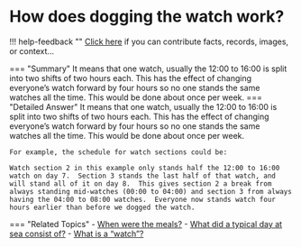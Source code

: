 # How does dogging the watch work?

!!! help-feedback ""
    <a href="/feedback/" data-feedback-link>Click here</a>
    if you can contribute facts, records, images, or context…

<a id="summary"></a>
=== "Summary"
    It means that one watch, usually the 12:00 to 16:00 is split into two shifts of two hours each. This has the effect of changing everyone’s watch forward by four hours so no one stands the same watches all the time. This would be done about once per week.
=== "Detailed Answer"
    It means that one watch, usually the 12:00 to 16:00 is split into two shifts of two hours each.  This has the effect of changing everyone’s watch forward by four hours so no one stands the same watches all the time.  This would be done about once per week.

    For example, the schedule for watch sections could be:

    Watch section 2 in this example only stands half the 12:00 to 16:00 watch on day 7.  Section 3 stands the last half of that watch, and will stand all of it on day 8.  This gives section 2 a break from always standing mid-watches (00:00 to 04:00) and section 3 from always having the 04:00 to 08:00 watches.  Everyone now stands watch four hours earlier than before we dogged the watch.
=== "Related Topics"
    - [When were the meals?](./when-were-the-meals.md#summary)
    - [What did a typical day at sea consist of?](./what-did-a-typical-day-at-sea-consist-of.md#summary)
    - [What is a “watch”?](./what-is-a-watch.md#summary)